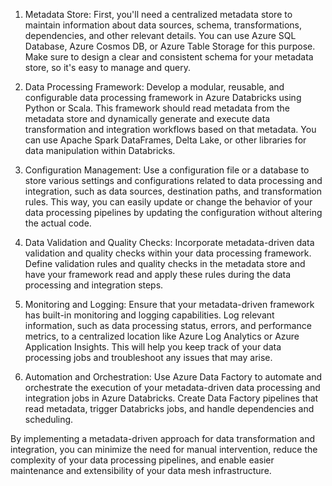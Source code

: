 1. Metadata Store: First, you'll need a centralized metadata store to maintain information about data sources, schema, transformations, dependencies, and other relevant details. You can use Azure SQL Database, Azure Cosmos DB, or Azure Table Storage for this purpose. Make sure to design a clear and consistent schema for your metadata store, so it's easy to manage and query.

2. Data Processing Framework: Develop a modular, reusable, and configurable data processing framework in Azure Databricks using Python or Scala. This framework should read metadata from the metadata store and dynamically generate and execute data transformation and integration workflows based on that metadata. You can use Apache Spark DataFrames, Delta Lake, or other libraries for data manipulation within Databricks.

3. Configuration Management: Use a configuration file or a database to store various settings and configurations related to data processing and integration, such as data sources, destination paths, and transformation rules. This way, you can easily update or change the behavior of your data processing pipelines by updating the configuration without altering the actual code.

4. Data Validation and Quality Checks: Incorporate metadata-driven data validation and quality checks within your data processing framework. Define validation rules and quality checks in the metadata store and have your framework read and apply these rules during the data processing and integration steps.

5. Monitoring and Logging: Ensure that your metadata-driven framework has built-in monitoring and logging capabilities. Log relevant information, such as data processing status, errors, and performance metrics, to a centralized location like Azure Log Analytics or Azure Application Insights. This will help you keep track of your data processing jobs and troubleshoot any issues that may arise.

6. Automation and Orchestration: Use Azure Data Factory to automate and orchestrate the execution of your metadata-driven data processing and integration jobs in Azure Databricks. Create Data Factory pipelines that read metadata, trigger Databricks jobs, and handle dependencies and scheduling.

By implementing a metadata-driven approach for data transformation and integration, you can minimize the need for manual intervention, reduce the complexity of your data processing pipelines, and enable easier maintenance and extensibility of your data mesh infrastructure.
